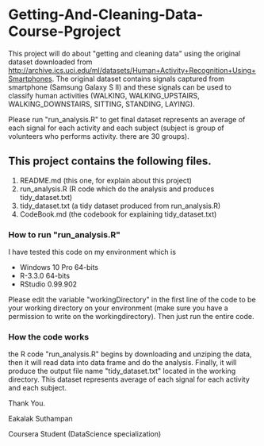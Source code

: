 # Getting-And-Cleaning-Data-Course-Pgroject

This project will do about "getting and cleaning data" using the original dataset downloaded from http://archive.ics.uci.edu/ml/datasets/Human+Activity+Recognition+Using+Smartphones. The original dataset contains signals captured from smartphone (Samsung Galaxy S II) and these signals can be used to classify human activities (WALKING, WALKING_UPSTAIRS, WALKING_DOWNSTAIRS, SITTING, STANDING, LAYING). 

Please run "run_analysis.R" to get final dataset represents an average of each signal for each activity and each subject (subject is group of volunteers who performs activity. there are 30 groups).

## This project contains the following files.
1. README.md (this one, for explain about this project)
2. run_analysis.R (R code which do the analysis and produces tidy_dataset.txt)
3. tidy_dataset.txt (a tidy dataset produced from run_analysis.R)
4. CodeBook.md (the codebook for explaining tidy_dataset.txt)

### How to run "run_analysis.R"

I have tested this code on my environment which is  
  * Windows 10 Pro 64-bits
  * R-3.3.0 64-bits
  * RStudio 0.99.902

Please edit the variable "workingDirectory" in the first line of the code to be your working directory on your environment (make sure you have a permission to write on the workingdirectory).
Then just run the entire code. 

### How the code works
the R code "run_analysis.R" begins by downloading and unziping the data, then it will read data into data frame and do the analysis. Finally, it will produce the output file name "tidy_dataset.txt" located in the working directory. This dataset represents average of each signal for each activity and each subject.

Thank You.

Eakalak Suthampan

Coursera Student (DataScience specialization)

